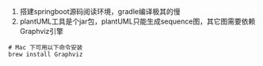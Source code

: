 1. 搭建springboot源码阅读环境，gradle编译极其的慢
2. plantUML工具是个jar包，plantUML只能生成sequence图，其它图需要依赖Graphviz引擎
```
# Mac 下可用以下命令安装
brew install Graphviz
```

